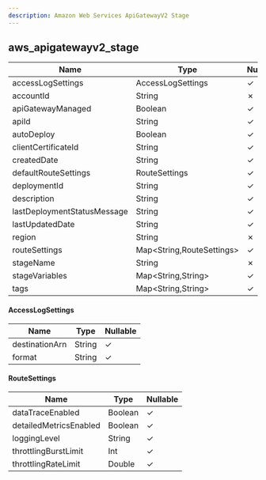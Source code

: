 ```yaml
---
description: Amazon Web Services ApiGatewayV2 Stage
---
```

aws_apigatewayv2_stage
----------------------

| **Name**                    | **Type**                  | **Nullable** |
| --------------------------- | ------------------------- | ------------ |
| accessLogSettings           | AccessLogSettings         | &check;      |
| accountId                   | String                    | &cross;      |
| apiGatewayManaged           | Boolean                   | &check;      |
| apiId                       | String                    | &check;      |
| autoDeploy                  | Boolean                   | &check;      |
| clientCertificateId         | String                    | &check;      |
| createdDate                 | String                    | &check;      |
| defaultRouteSettings        | RouteSettings             | &check;      |
| deploymentId                | String                    | &check;      |
| description                 | String                    | &check;      |
| lastDeploymentStatusMessage | String                    | &check;      |
| lastUpdatedDate             | String                    | &check;      |
| region                      | String                    | &cross;      |
| routeSettings               | Map<String,RouteSettings> | &check;      |
| stageName                   | String                    | &cross;      |
| stageVariables              | Map<String,String>        | &check;      |
| tags                        | Map<String,String>        | &check;      |

#### AccessLogSettings
| **Name**       | **Type** | **Nullable** |
| -------------- | -------- | ------------ |
| destinationArn | String   | &check;      |
| format         | String   | &check;      |

#### RouteSettings
| **Name**               | **Type** | **Nullable** |
| ---------------------- | -------- | ------------ |
| dataTraceEnabled       | Boolean  | &check;      |
| detailedMetricsEnabled | Boolean  | &check;      |
| loggingLevel           | String   | &check;      |
| throttlingBurstLimit   | Int      | &check;      |
| throttlingRateLimit    | Double   | &check;      |
